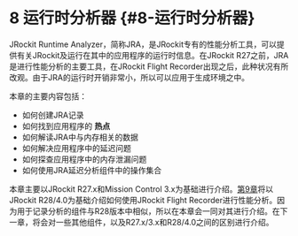 # 8 运行时分析器 {#8-运行时分析器}

JRockit Runtime Analyzer，简称JRA，是JRockit专有的性能分析工具，可以提供有关JRockit及运行在其中的应用程序的运行时信息。在JRockit R27之前，JRA是进行性能分析的主要工具，在JRockit Flight Recorder出现之后，此种状况有所改观。由于JRA的运行时开销非常小，所以可以应用于生成环境之中。

本章的主要内容包括：

* 如何创建JRA记录
* 如何找到应用程序的
  **热点**
* 如何解读JRA中与内存相关的数据
* 如何解决应用程序中的延迟问题
* 如何探查应用程序中的内存泄漏问题
* 如何使用JRA延迟分析组件中的操作集合

本章主要以JRockit R27.x和Mission Control 3.x为基础进行介绍。[第9章](../chap9/9.md#9)将以JRockit R28/4.0为基础介绍如何使用JRockit Flight Recorder进行性能分析。因为用于记录分析的组件与R28版本中相似，所以在本章会一同对其进行介绍。在下一章，将会对一些其他组件，以及R27.x/3.x和R28/4.0之间的区别进行介绍。

